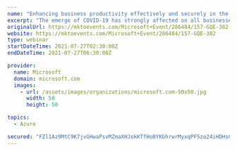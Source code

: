 ```yaml
---
name: "Enhancing business productivity effectively and securely in the new normal"
excerpt: "The emerge of COVID-19 has strongly affected on all businesses and especially the way we work. Contactless transactions are an inevitable need for all businesses, prompting all businesses to quickly adapt to new technologies. New technology needs to be applied synchronously from production to sales,"
originalUrl: https://mktoevents.com/Microsoft+Event/286484/157-GQE-382
website: https://mktoevents.com/Microsoft+Event/286484/157-GQE-382
type: webinar
startDateTime: 2021-07-27T02:30:00Z
endDateTime: 2021-07-27T06:30:00Z

provider:
  name: Microsoft
  domain: microsoft.com
  images:
    - url: /assets/images/organizations/microsoft.com-50x50.jpg
      width: 50
      height: 50

topics:
  - Azure

secured: "FZl1Az9MtC9K7jvGHwaPsvMZmaXHJokKTfHoBYKbhrwrMyxqPFSzo24iHDHsCTaPVWGSnaRGsSRqgd7tFqH/A++eWMqHFBhoqvPkxN1tdmT/NucRkDnnUrGIvcbc40WlsATEoHK7M2WesZ+bx6ZkFkaX3yIO7fJNaEdzJO7KNCNoxo1mUNcYWqERJ3pZquVrgpCOyNXLEI0x6JPDv4PrR8CtK24hQ9AnaG0UZJWVE79JwrMhs/TMlCVUu0H2blMsK0vopxPyjUzJ8rAOjlPx56+t3ECoT7jjm6UizGKLQgLuyW8u0cFYk2JPI5etizCdWUh91wleYnl2jeBV3ca01TIiVP+y2sZEuWi771toYP4=;yGv+YvAye2eW+5q6tab0Gw=="
---
```


